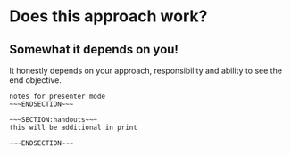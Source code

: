 <!SLIDE>
# Does this approach work? #
## Somewhat it depends on you! ##

It honestly depends on your approach, responsibility and ability to see the end objective.


~~~SECTION:notes~~~
notes for presenter mode
~~~ENDSECTION~~~

~~~SECTION:handouts~~~
this will be additional in print

~~~ENDSECTION~~~

